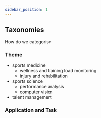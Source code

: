```yaml
---
sidebar_position: 1
---
```


## Taxonomies

How do we categorise

### Theme

* sports medicine
  * wellness and training load monitoring
  * injury and rehabilitation
* sports science
  * performance analysis
  * computer vision
* talent management


### Application and Task


